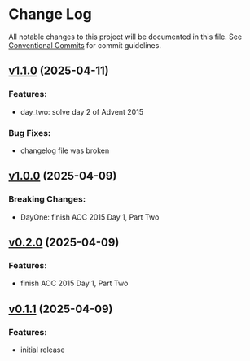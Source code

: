 # Change Log

All notable changes to this project will be documented in this file.
See [Conventional Commits](Https://conventionalcommits.org) for commit guidelines.

<!-- changelog -->

## [v1.1.0](https://github.com/breakpointt/advent-of-code-2015/compare/v1.0.0...v1.1.0) (2025-04-11)




### Features:

* day_two: solve day 2 of Advent 2015

### Bug Fixes:

* changelog file was broken

## [v1.0.0](https://github.com/breakpointt/advent-of-code-2015/compare/v0.1.1...v1.0.0) (2025-04-09)
### Breaking Changes:

* DayOne: finish AOC 2015 Day 1, Part Two



## [v0.2.0](https://github.com/breakpointt/advent-of-code-2015/compare/v0.1.1...v0.2.0) (2025-04-09)




### Features:

* finish AOC 2015 Day 1, Part Two

## [v0.1.1](https://github.com/breakpointt/advent-of-code-2015/compare/v0.1.1...v0.1.1) (2025-04-09)




### Features:

* initial release